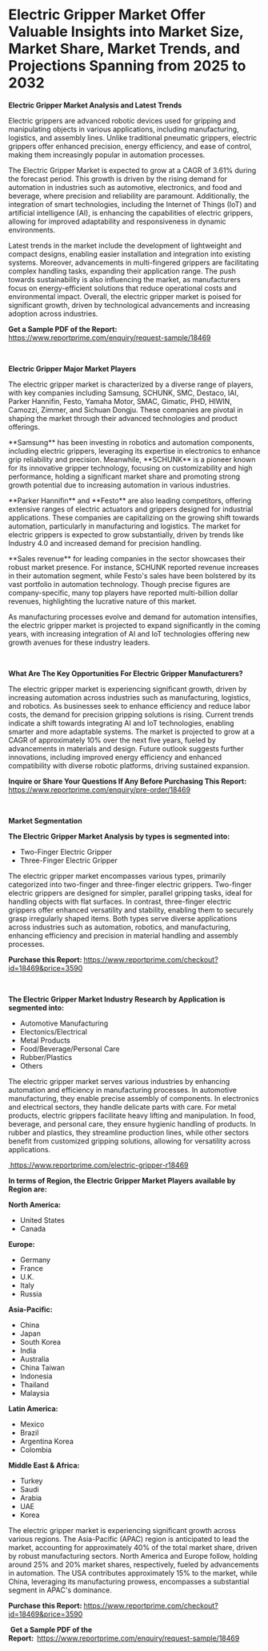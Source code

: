 <p><h1>Electric Gripper Market Offer Valuable Insights into Market Size, Market Share, Market Trends, and Projections Spanning from 2025 to 2032</h1></p><p><strong>Electric Gripper Market Analysis and Latest Trends</strong></p>
<p><p>Electric grippers are advanced robotic devices used for gripping and manipulating objects in various applications, including manufacturing, logistics, and assembly lines. Unlike traditional pneumatic grippers, electric grippers offer enhanced precision, energy efficiency, and ease of control, making them increasingly popular in automation processes.</p><p>The Electric Gripper Market is expected to grow at a CAGR of 3.61% during the forecast period. This growth is driven by the rising demand for automation in industries such as automotive, electronics, and food and beverage, where precision and reliability are paramount. Additionally, the integration of smart technologies, including the Internet of Things (IoT) and artificial intelligence (AI), is enhancing the capabilities of electric grippers, allowing for improved adaptability and responsiveness in dynamic environments.</p><p>Latest trends in the market include the development of lightweight and compact designs, enabling easier installation and integration into existing systems. Moreover, advancements in multi-fingered grippers are facilitating complex handling tasks, expanding their application range. The push towards sustainability is also influencing the market, as manufacturers focus on energy-efficient solutions that reduce operational costs and environmental impact. Overall, the electric gripper market is poised for significant growth, driven by technological advancements and increasing adoption across industries.</p></p>
<p><strong>Get a Sample PDF of the Report:&nbsp;</strong> <a href="https://www.reportprime.com/enquiry/request-sample/18469?utm_campaign=4459&utm_medium=2&utm_source=Github&utm_content=ia&utm_term=18052025&utm_id=electric-gripper">https://www.reportprime.com/enquiry/request-sample/18469</a></p>
<p>&nbsp;</p>
<p><strong>Electric Gripper Major Market Players</strong></p>
<p><p>The electric gripper market is characterized by a diverse range of players, with key companies including Samsung, SCHUNK, SMC, Destaco, IAI, Parker Hannifin, Festo, Yamaha Motor, SMAC, Gimatic, PHD, HIWIN, Camozzi, Zimmer, and Sichuan Dongju. These companies are pivotal in shaping the market through their advanced technologies and product offerings.</p><p>**Samsung** has been investing in robotics and automation components, including electric grippers, leveraging its expertise in electronics to enhance grip reliability and precision. Meanwhile, **SCHUNK** is a pioneer known for its innovative gripper technology, focusing on customizability and high performance, holding a significant market share and promoting strong growth potential due to increasing automation in various industries.</p><p>**Parker Hannifin** and **Festo** are also leading competitors, offering extensive ranges of electric actuators and grippers designed for industrial applications. These companies are capitalizing on the growing shift towards automation, particularly in manufacturing and logistics. The market for electric grippers is expected to grow substantially, driven by trends like Industry 4.0 and increased demand for precision handling.</p><p>**Sales revenue** for leading companies in the sector showcases their robust market presence. For instance, SCHUNK reported revenue increases in their automation segment, while Festo's sales have been bolstered by its vast portfolio in automation technology. Though precise figures are company-specific, many top players have reported multi-billion dollar revenues, highlighting the lucrative nature of this market.</p><p>As manufacturing processes evolve and demand for automation intensifies, the electric gripper market is projected to expand significantly in the coming years, with increasing integration of AI and IoT technologies offering new growth avenues for these industry leaders.</p></p>
<p>&nbsp;</p>
<p><strong>What Are The Key Opportunities For Electric Gripper Manufacturers?</strong></p>
<p><p>The electric gripper market is experiencing significant growth, driven by increasing automation across industries such as manufacturing, logistics, and robotics. As businesses seek to enhance efficiency and reduce labor costs, the demand for precision gripping solutions is rising. Current trends indicate a shift towards integrating AI and IoT technologies, enabling smarter and more adaptable systems. The market is projected to grow at a CAGR of approximately 10% over the next five years, fueled by advancements in materials and design. Future outlook suggests further innovations, including improved energy efficiency and enhanced compatibility with diverse robotic platforms, driving sustained expansion.</p></p>
<p><strong>Inquire or Share Your Questions If Any Before Purchasing This Report:</strong> <a href="https://www.reportprime.com/enquiry/pre-order/18469?utm_campaign=4459&utm_medium=2&utm_source=Github&utm_content=ia&utm_term=18052025&utm_id=electric-gripper">https://www.reportprime.com/enquiry/pre-order/18469</a></p>
<p>&nbsp;</p>
<p><strong>Market Segmentation</strong></p>
<p><strong>The Electric Gripper Market Analysis by types is segmented into:</strong></p>
<p><ul><li>Two-Finger Electric Gripper</li><li>Three-Finger Electric Gripper</li></ul></p>
<p><p>The electric gripper market encompasses various types, primarily categorized into two-finger and three-finger electric grippers. Two-finger electric grippers are designed for simpler, parallel gripping tasks, ideal for handling objects with flat surfaces. In contrast, three-finger electric grippers offer enhanced versatility and stability, enabling them to securely grasp irregularly shaped items. Both types serve diverse applications across industries such as automation, robotics, and manufacturing, enhancing efficiency and precision in material handling and assembly processes.</p></p>
<p><strong>Purchase this Report:&nbsp;</strong><a href="https://www.reportprime.com/checkout?id=18469&price=3590&utm_campaign=4459&utm_medium=2&utm_source=Github&utm_content=ia&utm_term=18052025&utm_id=electric-gripper">https://www.reportprime.com/checkout?id=18469&price=3590</a></p>
<p>&nbsp;</p>
<p><strong>The Electric Gripper Market Industry Research by Application is segmented into:</strong></p>
<p><ul><li>Automotive Manufacturing</li><li>Electonics/Electrical</li><li>Metal Products</li><li>Food/Beverage/Personal Care</li><li>Rubber/Plastics</li><li>Others</li></ul></p>
<p><p>The electric gripper market serves various industries by enhancing automation and efficiency in manufacturing processes. In automotive manufacturing, they enable precise assembly of components. In electronics and electrical sectors, they handle delicate parts with care. For metal products, electric grippers facilitate heavy lifting and manipulation. In food, beverage, and personal care, they ensure hygienic handling of products. In rubber and plastics, they streamline production lines, while other sectors benefit from customized gripping solutions, allowing for versatility across applications.</p></p>
<p><a href="https://www.reportprime.com/electric-gripper-r18469?utm_campaign=4459&utm_medium=2&utm_source=Github&utm_content=ia&utm_term=18052025&utm_id=electric-gripper">&nbsp;https://www.reportprime.com/electric-gripper-r18469</a></p>
<p><strong>In terms of Region, the Electric Gripper Market Players available by Region are:</strong></p>
<p>
    <p> <strong> North America: </strong>
        <ul>
            <li>United States</li>
            <li>Canada</li>
        </ul>
        </p> 
    <p> <strong> Europe: </strong>
        <ul>
            <li>Germany</li>
            <li>France</li>
            <li>U.K.</li>
            <li>Italy</li>
            <li>Russia</li>
        </ul>
        </p> 
    <p> <strong> Asia-Pacific: </strong>
        <ul>
            <li>China</li>
            <li>Japan</li>
            <li>South Korea</li>
            <li>India</li>
            <li>Australia</li>
            <li>China Taiwan</li>
            <li>Indonesia</li>
            <li>Thailand</li>
            <li>Malaysia</li>
        </ul>
        </p> 
    <p> <strong> Latin America: </strong>
        <ul>
            <li>Mexico</li>
            <li>Brazil</li>
            <li>Argentina Korea</li>
            <li>Colombia</li>
        </ul>
        </p> 
    <p> <strong> Middle East & Africa: </strong>
        <ul>
            <li>Turkey</li>
            <li>Saudi</li>
            <li>Arabia</li>
            <li>UAE</li>
            <li>Korea</li>
        </ul>
    </p>
    </p>
<p><p>The electric gripper market is experiencing significant growth across various regions. The Asia-Pacific (APAC) region is anticipated to lead the market, accounting for approximately 40% of the total market share, driven by robust manufacturing sectors. North America and Europe follow, holding around 25% and 20% market shares, respectively, fueled by advancements in automation. The USA contributes approximately 15% to the market, while China, leveraging its manufacturing prowess, encompasses a substantial segment in APAC's dominance.</p></p>
<p><strong>Purchase this Report: </strong><a href="https://www.reportprime.com/checkout?id=18469&price=3590&utm_campaign=4459&utm_medium=2&utm_source=Github&utm_content=ia&utm_term=18052025&utm_id=electric-gripper">https://www.reportprime.com/checkout?id=18469&price=3590</a></p>
<p>&nbsp;<strong>Get a Sample PDF of the Report:&nbsp;&nbsp;</strong><a href="https://www.reportprime.com/enquiry/request-sample/18469?utm_campaign=4459&utm_medium=2&utm_source=Github&utm_content=ia&utm_term=18052025&utm_id=electric-gripper">https://www.reportprime.com/enquiry/request-sample/18469</a></p>
<p><strong></strong></p>
<p><p></p><p></p><p></p></p>
